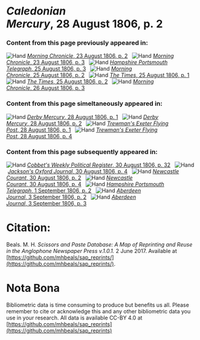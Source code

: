 # *Caledonian Mercury*, 28 August 1806, p. 2  
  
### Content from this page previously appeared in:  
![Hand](http://scissorsandpaste.net/wp-content/uploads/2017/06/smallhandpointer.png) [*Morning Chronicle*, 23 August 1806, p. 2](https://mhbeals.github.io/sap_html/Morning-Chronicle/Morning-Chronicle-23-August-1806-p-2)  
![Hand](http://scissorsandpaste.net/wp-content/uploads/2017/06/smallhandpointer.png) [*Morning Chronicle*, 23 August 1806, p. 3](https://mhbeals.github.io/sap_html/Morning-Chronicle/Morning-Chronicle-23-August-1806-p-3)  
![Hand](http://scissorsandpaste.net/wp-content/uploads/2017/06/smallhandpointer.png) [*Hampshire Portsmouth Telegraph*, 25 August 1806, p. 3](https://mhbeals.github.io/sap_html/Hampshire-Portsmouth-Telegraph/Hampshire-Portsmouth-Telegraph-25-August-1806-p-3)  
![Hand](http://scissorsandpaste.net/wp-content/uploads/2017/06/smallhandpointer.png) [*Morning Chronicle*, 25 August 1806, p. 2](https://mhbeals.github.io/sap_html/Morning-Chronicle/Morning-Chronicle-25-August-1806-p-2)  
![Hand](http://scissorsandpaste.net/wp-content/uploads/2017/06/smallhandpointer.png) [*The Times*, 25 August 1806, p. 1](https://mhbeals.github.io/sap_html/The-Times/The-Times-25-August-1806-p-1)  
![Hand](http://scissorsandpaste.net/wp-content/uploads/2017/06/smallhandpointer.png) [*The Times*, 25 August 1806, p. 2](https://mhbeals.github.io/sap_html/The-Times/The-Times-25-August-1806-p-2)  
![Hand](http://scissorsandpaste.net/wp-content/uploads/2017/06/smallhandpointer.png) [*Morning Chronicle*, 26 August 1806, p. 3](https://mhbeals.github.io/sap_html/Morning-Chronicle/Morning-Chronicle-26-August-1806-p-3)  
  
### Content from this page simeltaneously appeared in:  
![Hand](http://scissorsandpaste.net/wp-content/uploads/2017/06/smallhandpointer.png) [*Derby Mercury*, 28 August 1806, p. 1](https://mhbeals.github.io/sap_html/Derby-Mercury/Derby-Mercury-28-August-1806-p-1)  
![Hand](http://scissorsandpaste.net/wp-content/uploads/2017/06/smallhandpointer.png) [*Derby Mercury*, 28 August 1806, p. 2](https://mhbeals.github.io/sap_html/Derby-Mercury/Derby-Mercury-28-August-1806-p-2)  
![Hand](http://scissorsandpaste.net/wp-content/uploads/2017/06/smallhandpointer.png) [*Trewman's Exeter Flying Post*, 28 August 1806, p. 1](https://mhbeals.github.io/sap_html/Trewman's-Exeter-Flying-Post/Trewman's-Exeter-Flying-Post-28-August-1806-p-1)  
![Hand](http://scissorsandpaste.net/wp-content/uploads/2017/06/smallhandpointer.png) [*Trewman's Exeter Flying Post*, 28 August 1806, p. 4](https://mhbeals.github.io/sap_html/Trewman's-Exeter-Flying-Post/Trewman's-Exeter-Flying-Post-28-August-1806-p-4)  
  
### Content from this page subsequently appeared in:  
![Hand](http://scissorsandpaste.net/wp-content/uploads/2017/06/smallhandpointer.png) [*Cobbet's Weekly Political Register*, 30 August 1806, p. 32](https://mhbeals.github.io/sap_html/Cobbet's-Weekly-Political-Register/Cobbet's-Weekly-Political-Register-30-August-1806-p-32)  
![Hand](http://scissorsandpaste.net/wp-content/uploads/2017/06/smallhandpointer.png) [*Jackson's Oxford Journal*, 30 August 1806, p. 4](https://mhbeals.github.io/sap_html/Jackson's-Oxford-Journal/Jackson's-Oxford-Journal-30-August-1806-p-4)  
![Hand](http://scissorsandpaste.net/wp-content/uploads/2017/06/smallhandpointer.png) [*Newcastle Courant*, 30 August 1806, p. 2](https://mhbeals.github.io/sap_html/Newcastle-Courant/Newcastle-Courant-30-August-1806-p-2)  
![Hand](http://scissorsandpaste.net/wp-content/uploads/2017/06/smallhandpointer.png) [*Newcastle Courant*, 30 August 1806, p. 4](https://mhbeals.github.io/sap_html/Newcastle-Courant/Newcastle-Courant-30-August-1806-p-4)  
![Hand](http://scissorsandpaste.net/wp-content/uploads/2017/06/smallhandpointer.png) [*Hampshire Portsmouth Telegraph*, 1 September 1806, p. 2](https://mhbeals.github.io/sap_html/Hampshire-Portsmouth-Telegraph/Hampshire-Portsmouth-Telegraph-1-September-1806-p-2)  
![Hand](http://scissorsandpaste.net/wp-content/uploads/2017/06/smallhandpointer.png) [*Aberdeen Journal*, 3 September 1806, p. 2](https://mhbeals.github.io/sap_html/Aberdeen-Journal/Aberdeen-Journal-3-September-1806-p-2)  
![Hand](http://scissorsandpaste.net/wp-content/uploads/2017/06/smallhandpointer.png) [*Aberdeen Journal*, 3 September 1806, p. 3](https://mhbeals.github.io/sap_html/Aberdeen-Journal/Aberdeen-Journal-3-September-1806-p-3)  


# Citation: 

Beals. M. H. *Scissors and Paste Database: A Map of Reprinting and Reuse in the Anglophone Newspaper Press v.1.0.1.* 2 June 2017. Available at [https://github.com/mhbeals/sap_reprints/](https://github.com/mhbeals/sap_reprints/). 

# Nota Bona

Bibliometric data is time consuming to produce but benefits us all. Please remember to cite or acknowledge this and any other bibliometric data you use in your research. All data is available CC-BY 4.0 at [https://github.com/mhbeals/sap_reprints](https://github.com/mhbeals/sap_reprints)